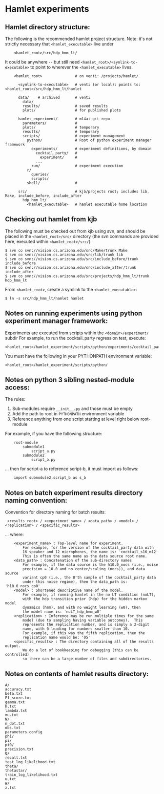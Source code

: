 # Hamlet experiments

## Hamlet directory structure:

The following is the recommended hamlet project structure.
Note: it's not strictly necessary that `<hamlet_executable>` live under
```
    <hamlet_root>/src/hdp_hmm_lt/
```
It could be anywhere -- but still need `<hamlet_root>/<symlink-to-executable>`
to point to wherever the `<hamlet_executable>` lives.

```
    <hamlet_root>               # on venti: /projects/hamlet/

      <symlink-to-executable>   # venti (or local): points to: <hamlet_root>/src/hdp_hmm_lt/hamlet

      data/    # archived       # venti
        data/
        results/                # saved results
        plots/                  # for published plots

      hamlet_experiment/        # ml4ai git repo
        parameters/             #
        plots/                  # temporary
        results/                # temporary
        scripts/                # experiment management
          python/               # Root of python experiment manager framework
            experiments/        # experiment definitions, by domain
              cocktail_party/   #
                experiment/     #
              ...
            run/                # experiment execution
          r/
            queries/
            scripts/
          shell/                #

      src/                      # kjb/projects root; includes lib, Make, include_before, include_after
        hdp_hmm_lt/
          <hamlet_executable>   # hamlet executable home location
```

## Checking out hamlet from kjb

The following must be checked out from kjb using svn, and should
be placed in the `<hamlet_root>/src/` directory
(the svn commands are provided here, executed within `<hamlet_root>/src/`)

```
$ svn co svn://vision.cs.arizona.edu/src/Make/trunk Make
$ svn co svn://vision.cs.arizona.edu/src/lib/trunk lib
$ svn co svn://vision.cs.arizona.edu/src/include_before/trunk include_before
$ svn co svn://vision.cs.arizona.edu/src/include_after/trunk include_after
$ svn co svn://vision.cs.arizona.edu/src/projects/hdp_hmm_lt/trunk hdp_hmm_lt
```

From `<hamlet_root>`, create a symlink to the `<hamlet_executable>`:
```
$ ln -s src/hdp_hmm_lt/hamlet hamlet
```


## Notes on running experiments using python experiment manager framework:

Experiments are executed from scripts within the `<domain>/experiment/` subdir
For example, to run the cocktail_party regression test, execute:
```
<hamlet_root>/hamlet_experiment/scripts/python/experiments/cocktail_party/experiment/run_cocktail_regression.py
```

You must have the following in your PYTHONPATH environment variable:
```
<hamlet_root>/hamlet_experiment/scripts/python/
```


## Notes on python 3 sibling nested-module access:
The rules:
1. Sub-modules require `__init__.py` and those must be empty
2. Add the path to root in `PYTHONPATH` environment variable
3. Reference anything from one script starting at level right below root-module

For example, if you have the following structure:
```
    root-module
        submodule1
            script_a.py
        submodule2
            script_b.py
```
... then for script-a to reference script-b, it must import as follows:
```
    import submodule2.script_b as s_b
```


## Notes on batch experiment results directory naming convention:

Convention for directory naming for batch results:
```
 <results_root> / <experiment_name> / <data_path> / <model> / <replication> / <specific_results>
```
... where:
```
    <experiment_name> : Top-level name for experiment.
        For example, for the version of the cocktail_party data with
        16 speaker and 12 microphones, the name is: 'cocktail_s16_m12'
        This is often the same name as the data source root name.
    <data_path> : Concatenation of the sub-directory names
        For example, if the data source is the h10.0_nocs (i.e., noise
        precision = 10.0 and no center/scaling (nocs)), and data source
        variant cp0 (i.e., the 0'th sample of the cocktail_party data
        under this noise regime), then the data_path is: 'h10.0_nocs_cp0'
    <model> : Shortened descriptive name of the model.
        For example, if running hamlet in the no LT condition (noLT),
        with the hdp transition prior (hdp) for the hidden markov model
        dynamics (hmm), and with no weight learning (w0), then
        the model name is: 'noLT_hdp_hmm_w0'
    <replication> : Inference may be run multiple times for the same
        model (due to sampling having variable outcomes).  This
        represents the replication number, and is simply a 2-digit
        name, with 0-leading for numbers smaller than 10.
        For example, if this was the fifth replication, then the
        replication name would be: '05'
    <specific_results> : The directory containing all of the results output.
        We do a lot of bookkeeping for debugging (this can be controlled)
        so there can be a large number of files and subdirectories.
```

## Notes on contents of hamlet results directory:
```
A/
accuracy.txt
beta.txt
F1_score.txt
gamma.txt
h.txt
lambda.txt
mu.txt
N/
n_dot.txt
obs.txt
parameters.config
phi/
pi/
pi0/
precision.txt
Q/
recall.txt
test_log_likelihood.txt
theta/
thetastar/
train_log_likelihood.txt
u.txt
W/
z.txt
```
